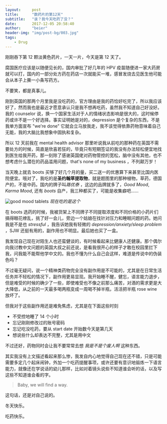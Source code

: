 ```yaml
---
layout:     post
title:      "数药片的第12天"
subtitle:   "诶？我今天吃药了没？"
date:       2017-12-05 20:58:40
author:     "beier"
header-img: "img/post-bg/003.jpg"
tags:
    - Drug
---
```




刚刚吞下第 12 颗淡黄色药片，一天一片，今天是第 12 天了。

腐国医疗应该是以随便见长的，国内审批了好几年的 HPV 疫苗随便进一家大药房就可以打，国内的一部分处方药在药店一次就能买一堆，感冒发烧去见医生他可能会从本子上撕一小条写药方。

不要笑，都是真事儿。



刚到英国的那两个月里我是没吃药的，官方理由是我的药恰好吃完了，所以我应该好了，然而我也是最近才愿意承认只是我不想再吃药，虽然我不知道自己好没好。我的 counselor 说，换一个国家生活对于人的情绪状态影响是很大的，这时候停药或许不是一个好选择。事实证明她是对的，depression 是个复杂的东西，不是我单方面宣布 "we're done" 它就会立马放我走，我不该觉得依靠药物意味着自己无能，我的大脑比我想象中固执和复杂。



所以 12 天前我在 mental health advisor 那里听说我从前吃的那种药在英国不需要处方的时候，简直是欣喜若狂的，毕竟只有短期签证的我没有办法轻松便宜地找到医生给我开药，那一刻除了感谢英国佬对药物管控的宽松，脑中没有其他，也不想考虑什么潜在的药品滥用问题，that's none of my business ，不列颠万岁！

当天晚上就去 boots 买够了好几个月的量，买二送一的优惠算下来甚至比国内医院便宜。哦对了，我吃的是**圣约翰草提取物**，就是题图里的那种植物，草药，德国产的，不是中药。国内的牌子叫*路优泰* ，这边的品牌就多了，*Good Mood*, *Karma Mood*, 还有 *boots* 自产，我三种都买了，可能是收集癖吧……

![good mood tablets](http://cdn.vitaminbay.com/productimages/large/hri-good-mood-30-tablet-hri-gm-uav5v_L.jpg)
*现在吃的是这个*



在 boots 选药的时候，我被货架上不同牌子不同提取浓度和不同价格的小药片们搞得眼花缭乱，挑了好一会儿，旁边一个姑娘在找针对压力和睡眠问题的药。她问我是不是也 *stressful* ，我告诉她我有轻微的 *depression/anxiety/sleep problem* ，SJW 还挺有用的，副作用也不明显。最后她也买了一盒。

我发现自己现在对陌生人也还蛮健谈的，有时候看起来比健康人还健康。那个偶尔向我讨教中文问题的英国大叔之前还说，是看我很开心的样子才敢在校园里拦下我，问我能不能帮他学中文的。我也不懂为什么自己会这样，难道是传说中的伪装色吗？



不过毫无疑问，说一个精神类药物完全没有副作用是不可能的，尤其是在日常生活任务并不轻松的情况下，副作用更易显现。我开始睡不醒，健忘，语言能力退步，但是难受的时候的确少了一些，即使难受也不像之前那么痛苦，对酒的需求更是大大降低，从之前的一天最多喝两瓶变成一周喝不掉半瓶，活活把半瓶 rose wine 放坏了。

但我对于这些副作用还是难免焦虑，尤其是在下面这些时刻

- 不受控地睡了 14 个小时
- 忘记刚刚修改过的账号密码
- 忘记吃没吃药，要从 start date 开始数今天是第几天
- 想说些什么却表达不完整，尤其是用中文

不过还好，药物同时会让我不要常常去想 *我是不是个废人啊*  这种东西。



其实我没有上文描述看起来那么惨，我发自内心地觉得自己现在还不错，只是可能需要多定几个起床闹钟，外加一个吃药提醒事项，或许还要有意识地锻炼一下语言能力，就像还在学说话的幼儿那样，比如对着镜头说些不知道谁会听的话，以及写这些不知道谁会看的字。



> Baby, we will find a way.

这句话，还是对自己说的。



冬天快乐。

吃药快乐。